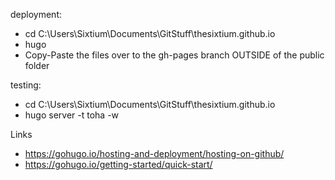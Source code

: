 deployment:
* cd C:\Users\Sixtium\Documents\GitStuff\thesixtium.github.io
* hugo
* Copy-Paste the files over to the gh-pages branch OUTSIDE of the public folder

testing:
* cd C:\Users\Sixtium\Documents\GitStuff\thesixtium.github.io
* hugo server -t toha -w

Links
* https://gohugo.io/hosting-and-deployment/hosting-on-github/
* https://gohugo.io/getting-started/quick-start/